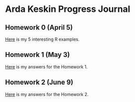 # Arda Keskin Progress Journal

## Homework 0 (April 5)

[Here](files/example_homework_0.html) is my 5 interesting R examples.

## Homework 1 (May 3)

[Here](files/Homework_1/homework_1.html) is my answers for the Homework 1.

## Homework 2 (June 9)

[Here](files/Homework_2/homework_2.html) is my answers for the Homework 2.
